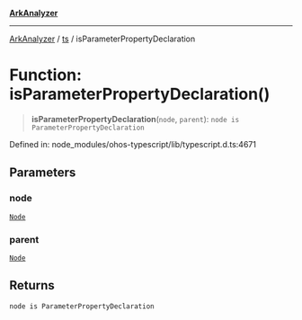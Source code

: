 [**ArkAnalyzer**](../../../../README.md)

***

[ArkAnalyzer](../../../../globals.md) / [ts](../README.md) / isParameterPropertyDeclaration

# Function: isParameterPropertyDeclaration()

> **isParameterPropertyDeclaration**(`node`, `parent`): `node is ParameterPropertyDeclaration`

Defined in: node\_modules/ohos-typescript/lib/typescript.d.ts:4671

## Parameters

### node

[`Node`](../interfaces/Node.md)

### parent

[`Node`](../interfaces/Node.md)

## Returns

`node is ParameterPropertyDeclaration`
